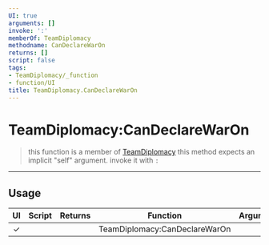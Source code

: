 ```yaml
---
UI: true
arguments: []
invoke: ':'
memberOf: TeamDiplomacy
methodname: CanDeclareWarOn
returns: []
script: false
tags:
- TeamDiplomacy/_function
- function/UI
title: TeamDiplomacy.CanDeclareWarOn
---
```

# TeamDiplomacy:CanDeclareWarOn
> this function is a member of [TeamDiplomacy](civ-6/lua/TeamDiplomacy.md)
> this method expects an implicit "self" argument. invoke it with `:`
-----
## Usage
|  UI | Script | Returns | Function | Arguments |
|:---:|:------:|-------:|:--------:|:---------|
|✓| ||TeamDiplomacy:CanDeclareWarOn||
